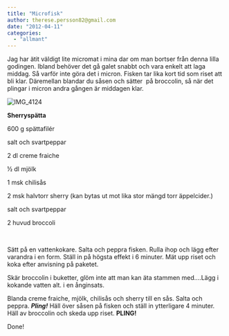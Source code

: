 ```yaml
---
title: "Microfisk"
author: therese.persson82@gmail.com
date: "2012-04-11"
categories: 
  - "allmant"
---
```


Jag har ätit väldigt lite micromat i mina dar om man bortser från denna lilla godingen. Ibland behöver det gå galet snabbt och vara enkelt att laga middag. Så varför inte göra det i micron. Fisken tar lika kort tid som riset att bli klar. Däremellan blandar du såsen och sätter  på broccolin, så när det plingar i micron andra gången är middagen klar.

![](/static/img/IMG_4124-1024x682.jpg "IMG_4124")

**Sherryspätta**

600 g spättafilér

salt och svartpeppar

2 dl creme fraiche

½ dl mjölk

1 msk chilisås

2 msk halvtorr sherry (kan bytas ut mot lika stor mängd torr äppelcider.)

salt och svartpeppar

2 huvud broccoli

 

Sätt på en vattenkokare. Salta och peppra fisken. Rulla ihop och lägg efter varandra i en form. Ställ in på högsta effekt i 6 minuter. Mät upp riset och koka efter anvisning på paketet.

Skär broccolin i buketter, glöm inte att man kan äta stammen med....Lägg i kokande vatten alt. i en ånginsats.

Blanda creme fraiche, mjölk, chilisås och sherry till en sås. Salta och peppra. _**Pling!**_ Häll över såsen på fisken och ställ in ytterligare 4 minuter. Häll av broccolin och skeda upp riset. **PLING!** 

Done!
